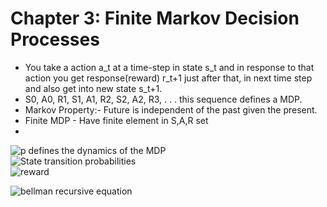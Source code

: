 # Chapter 3: Finite Markov Decision Processes

* You take a action a\_t at a time-step in state s\_t and in response to that action you get response(reward)  r\_t+1 just after that, in next time step and also get into new state s\_t+1.
* S0, A0, R1, S1, A1, R2, S2, A2, R3, . . .  this sequence defines a MDP.&#x20;
* Markov Property:- Future is independent of the past given the present.
* Finite MDP - Have finite element in S,A,R set
*

<div align="left">

<img src="../../.gitbook/assets/image (132).png" alt="p defines the dynamics of the MDP">

</div>

<div align="left">

<img src="../../.gitbook/assets/image (67).png" alt="State transition probabilities">

</div>

<div align="left">

<img src="../../.gitbook/assets/image (85).png" alt="reward">

</div>

![bellman recursive equation](<../../.gitbook/assets/image (134).png>)

